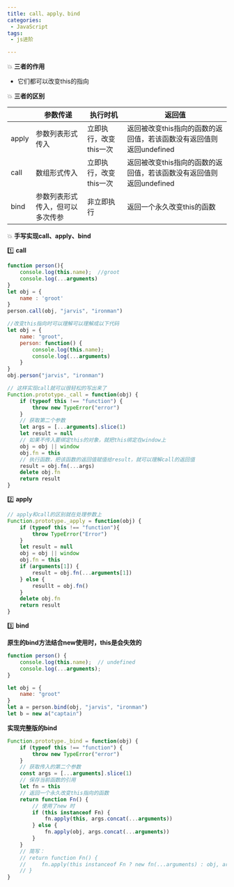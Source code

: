 ```yaml
---
title: call、apply、bind
categories:
 - JavaScript
tags:
 - js进阶

---
```


:boom: **三者的作用**

- 它们都可以改变this的指向

:boom: **三者的区别**

|        | 参数传递 | 执行时机 | 返回值|
|--------|---------|----------|------|
|apply   |参数列表形式传入| 立即执行，改变this一次|返回被改变this指向的函数的返回值，若该函数没有返回值则返回undefined
|call    |数组形式传入 | 立即执行，改变this一次|返回被改变this指向的函数的返回值，若该函数没有返回值则返回undefined
|bind    |参数列表形式传入，但可以多次传参|非立即执行|返回一个永久改变this的函数|

:boom: **手写实现call、apply、bind**

:one: **call**

```js
function person(){
    console.log(this.name);  //groot
    console.log(...arguments)
}
let obj = { 
    name : 'groot'
}
person.call(obj, "jarvis", "ironman")

//改变this指向时可以理解可以理解成以下代码
let obj = {
    name: "groot",
    person: function() {
        console.log(this.name);
        console.log(...arguments)
    }
}
obj.person("jarvis", "ironman")

// 这样实现call就可以很轻松的写出来了
Function.prototype._call = function(obj) {
    if (typeof this !== "function") {
        throw new TypeError("error")
    }
    // 获取第二个参数
    let args = [...arguments].slice(1)
    let result = null
    // 如果不传入要绑定this的对象，就把this绑定在window上
    obj = obj || window
    obj.fn = this
    // 执行函数，把该函数的返回值赋值给result，就可以理解call的返回值
    result = obj.fn(...args)
    delete obj.fn
    return result
}

```

:two: **apply**

```js
// apply和call的区别就在处理参数上
Function.prototype._apply = function(obj) {
    if (typeof this !== "function"){
        throw TypeError("Error")
    }
    let result = null
    obj = obj || window 
    obj.fn = this
    if (arguments[1]) {
        result = obj.fn(...arguments[1])
    } else {
        resullt = obj.fn()
    }
    delete obj.fn 
    return result 
}
```

:three: **bind**

**原生的bind方法结合new使用时，this是会失效的**

```js
function person() {
    console.log(this.name);  // undefined
    console.log(...arguments);
}

let obj = {
    name: "groot"
}
let a = person.bind(obj, "jarvis", "ironman")
let b = new a("captain")
```

**实现完整版的bind**

```js
Function.prototype._bind = function(obj) {
    if (typeof this !== "function") {
        throw new TypeError("error")
    }
    // 获取传入的第二个参数
    const args = [...arguments].slice(1)
    // 保存当前函数的引用
    let fn = this
    // 返回一个永久改变this指向的函数
    return function Fn() {
        // 使用了new 时
        if (this instanceof Fn) {
            fn.apply(this, args.concat(...arguments))
        } else {
            fn.apply(obj, args.concat(...arguments))
        }
    }
    // 简写：
    // return function Fn() {
    //     fn.apply(this instanceof Fn ? new fn(...arguments) : obj, args.concat(...arguments))
    // }
}
```


